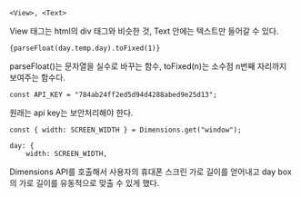 ```
<View>, <Text>
```
View 태그는 html의 div 태그와 비슷한 것, Text 안에는 텍스트만 들어갈 수 있다.

```
{parseFloat(day.temp.day).toFixed(1)}
```
parseFloat()는 문자열을 실수로 바꾸는 함수, toFixed(n)는 소수점 n번째 자리까지 보여주는 함수다.

```
const API_KEY = "784ab24ff2ed5d94d4288abed9e25d13";
```
원래는 api key는 보안처리해야 한다.

```
const { width: SCREEN_WIDTH } = Dimensions.get("window");

day: {
    width: SCREEN_WIDTH,
```
Dimensions API를 호출해서 사용자의 휴대폰 스크린 가로 길이를 얻어내고 day box의 가로 길이를 유동적으로 맞출 수 있게 했다.